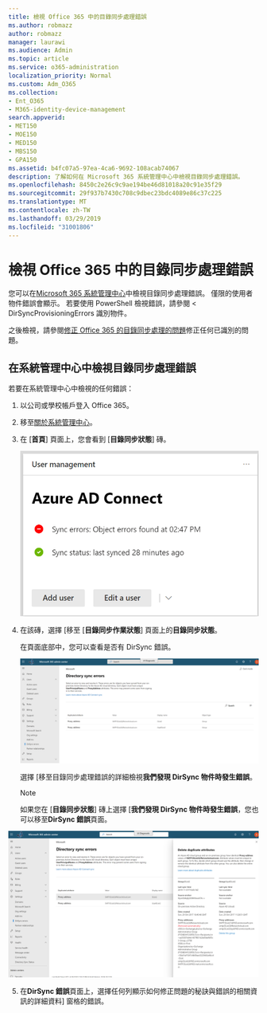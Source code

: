 ```yaml
---
title: 檢視 Office 365 中的目錄同步處理錯誤
ms.author: robmazz
author: robmazz
manager: laurawi
ms.audience: Admin
ms.topic: article
ms.service: o365-administration
localization_priority: Normal
ms.custom: Adm_O365
ms.collection:
- Ent_O365
- M365-identity-device-management
search.appverid:
- MET150
- MOE150
- MED150
- MBS150
- GPA150
ms.assetid: b4fc07a5-97ea-4ca6-9692-108acab74067
description: 了解如何在 Microsoft 365 系統管理中心中檢視目錄同步處理錯誤。
ms.openlocfilehash: 8450c2e26c9c9ae194be46d81018a20c91e35f29
ms.sourcegitcommit: 29f937b7430c708c9dbec23bdc4089e86c37c225
ms.translationtype: MT
ms.contentlocale: zh-TW
ms.lasthandoff: 03/29/2019
ms.locfileid: "31001806"
---
```

# <a name="view-directory-synchronization-errors-in-office-365"></a>檢視 Office 365 中的目錄同步處理錯誤

您可以在[Microsoft 365 系統管理中心](https://admin.microsoft.com)中檢視目錄同步處理錯誤。 僅限的使用者物件錯誤會顯示。 若要使用 PowerShell 檢視錯誤，請參閱 < <b0>DirSyncProvisioningErrors 識別物件</b0>。

之後檢視，請參閱[修正 Office 365 的目錄同步處理的問題](fix-problems-with-directory-synchronization.md)修正任何已識別的問題。
  
## <a name="view-directory-synchronization-errors-in-the-admin-center"></a>在系統管理中心中檢視目錄同步處理錯誤

若要在系統管理中心中檢視的任何錯誤：
  
1. 以公司或學校帳戶登入 Office 365。 
    
2. 移至[關於系統管理中心](https://support.office.com/article/758befc4-0888-4009-9f14-0d147402fd23)。
    
3. 在 [**首頁**] 頁面上，您會看到 [**目錄同步狀態**] 磚。 
    
    ![在系統管理中心預覽中並排顯示 DirSync 狀態](media/060006e9-de61-49d5-8979-e77cda198e71.png)
  
4. 在該磚，選擇 [移至 [**目錄同步作業狀態**] 頁面上的**目錄同步狀態**。 
    
    在頁面底部中，您可以查看是否有 DirSync 錯誤。
    
    ![在 [目錄同步作業狀態] 頁面上您可以查看是否有 DirSync 物件時發生錯誤](media/882094a3-80d3-4aae-b90b-78b27047974c.png)
  
    選擇 [移至目錄同步處理錯誤的詳細檢視**我們發現 DirSync 物件時發生錯誤**。 
    
    > [!NOTE]
    > 如果您在 [**目錄同步狀態**] 磚上選擇 [**我們發現 DirSync 物件時發生錯誤**，您也可以移至**DirSync 錯誤**頁面。 
  
![DirSync 錯誤頁面](media/a6e302d4-6be7-4e3a-b4b5-81c5a2c02952.png)
  
5. 在**DirSync 錯誤**頁面上，選擇任何列顯示如何修正問題的秘訣與錯誤的相關資訊的詳細資料] 窗格的錯誤。 
